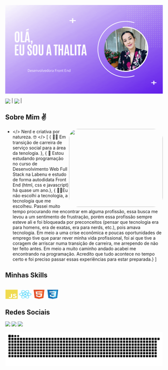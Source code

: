 <div>
<p align="center">
  <a href="#">
    <img align="center" width="700" src="Laranja e Branco Divertido Apresentação Animada sobre Namoro (2).gif" />
  </a>
 </div>
 

 <a href="https://github.com/thalitacesar/github-readme-stats"><img align="center" src="https://github-readme-stats.vercel.app/api?username=thalitacesar&show_icons=true&include_all_commits=true&theme=buefy&hide_border=true" /></a> | <a href="https://github.com/thalitacesar/github-readme-stats"><img align="center" src="https://github-readme-stats.vercel.app/api/top-langs/?username=thalitacesar&layout=compact&theme=buefy&hide_border=true" /></a> |

 
  ## Sobre Mim ✌
<div style="display: inline_block"  >
<img align="right" width="300" height="250" style="border-radius:30px;" src="https://c.tenor.com/KThP19wcsrQAAAAC/monica-turmadamonica.gif" />
  </div>


* </> Nerd e criativa por natureza. 🤓  </>
[
{ 👩‍💻 Em transição de carreira de serviço social para a área da tenologia. },
{ 🧐 Estou estudando programação no curso de Desenvolvimento Web Full Stack na Labenu e estudo de forma autodidata Front End (html, css e javascript) há quase um ano.},
{ 👨‍🎓Eu não escolhi a tecnologia, a tecnologia que me escolheu. Passei muito tempo procurando me encontrar em alguma profissão, essa busca me levou a um sentimento de frustração, porém essa profissão sempre esteve ali e foi bloqueada por preconceitos (pensar que tecnologia era para homens, era de exatas, era para nerds, etc.), pois amava tecnologia. Em meio a uma crise econômica e poucas oportunidades de emprego tive que parar rever minha vida profissional, foi ai que tive a coragem de arriscar numa transição de carreira, me arrependo de não ter feito antes. 
Em meio a muito caminho andado acabei me encontrando na programação. Acredito que tudo acontece no tempo certo e foi preciso passar essas experiências para estar preparada.}
]


 
## Minhas Skills 
 
<div style="display: inline_block"><br>
  <img align="center" alt="Rafa-Js" height="30" width="40" src="https://raw.githubusercontent.com/devicons/devicon/master/icons/javascript/javascript-plain.svg">
  <img align="center" alt="Rafa-React" height="30" width="40" src="https://raw.githubusercontent.com/devicons/devicon/master/icons/react/react-original.svg">
  <img align="center" alt="Rafa-HTML" height="30" width="40" src="https://raw.githubusercontent.com/devicons/devicon/master/icons/html5/html5-original.svg">
  <img align="center" alt="Rafa-CSS" height="30" width="40" src="https://raw.githubusercontent.com/devicons/devicon/master/icons/css3/css3-original.svg">

</div>

## Redes Sociais

<div> 

  <a href="https://www.instagram.com/asthalitices/" target="_blank"><img src="https://img.shields.io/badge/-Instagram-%23E4405F?style=for-the-badge&logo=instagram&logoColor=white" target="_blank"></a>
  <a href = "mailto:thalita.walleska@gmail.com"><img src="https://img.shields.io/badge/-Gmail-%23333?style=for-the-badge&logo=gmail&logoColor=white" target="_blank"></a>
  <a href="https://www.linkedin.com/in/thalitac%C3%A9sar/" target="_blank"><img src="https://img.shields.io/badge/-LinkedIn-%230077B5?style=for-the-badge&logo=linkedin&logoColor=white" target="_blank"></a> 
 
 
</div>

   ![Snake animation](https://github.com/ThalitaCesar/ThalitaCesar/blob/output/github-contribution-grid-snake.svg)
  

